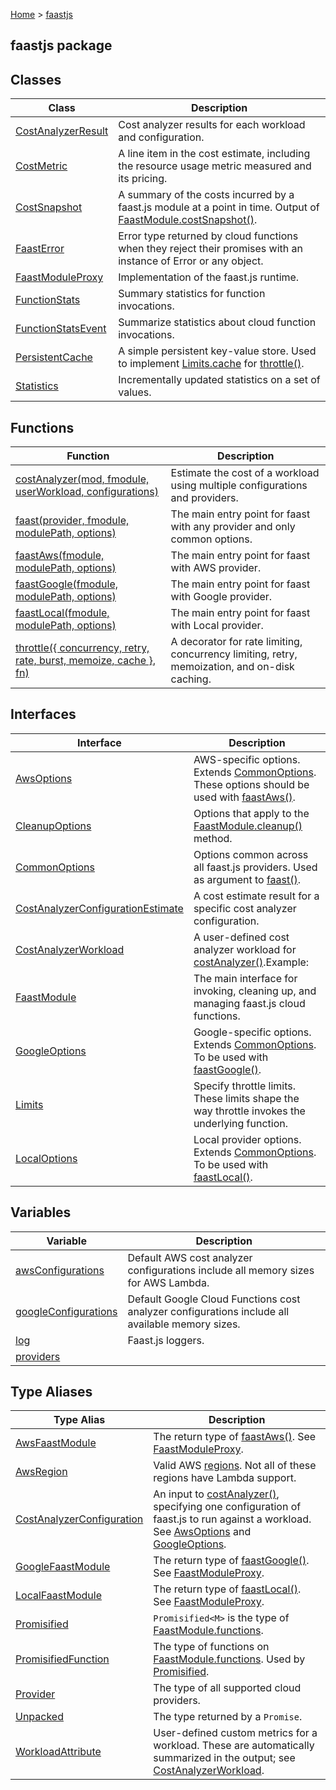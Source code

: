 [Home](./index) &gt; [faastjs](./faastjs.md)

## faastjs package

## Classes

|  Class | Description |
|  --- | --- |
|  [CostAnalyzerResult](./faastjs.costanalyzerresult.md) | Cost analyzer results for each workload and configuration. |
|  [CostMetric](./faastjs.costmetric.md) | A line item in the cost estimate, including the resource usage metric measured and its pricing. |
|  [CostSnapshot](./faastjs.costsnapshot.md) | A summary of the costs incurred by a faast.js module at a point in time. Output of [FaastModule.costSnapshot()](./faastjs.faastmodule.costsnapshot.md)<!-- -->. |
|  [FaastError](./faastjs.faasterror.md) | Error type returned by cloud functions when they reject their promises with an instance of Error or any object. |
|  [FaastModuleProxy](./faastjs.faastmoduleproxy.md) | Implementation of the faast.js runtime. |
|  [FunctionStats](./faastjs.functionstats.md) | Summary statistics for function invocations. |
|  [FunctionStatsEvent](./faastjs.functionstatsevent.md) | Summarize statistics about cloud function invocations. |
|  [PersistentCache](./faastjs.persistentcache.md) | A simple persistent key-value store. Used to implement [Limits.cache](./faastjs.limits.cache.md) for [throttle()](./faastjs.throttle.md)<!-- -->. |
|  [Statistics](./faastjs.statistics.md) | Incrementally updated statistics on a set of values. |

## Functions

|  Function | Description |
|  --- | --- |
|  [costAnalyzer(mod, fmodule, userWorkload, configurations)](./faastjs.costanalyzer.md) | Estimate the cost of a workload using multiple configurations and providers. |
|  [faast(provider, fmodule, modulePath, options)](./faastjs.faast.md) | The main entry point for faast with any provider and only common options. |
|  [faastAws(fmodule, modulePath, options)](./faastjs.faastaws.md) | The main entry point for faast with AWS provider. |
|  [faastGoogle(fmodule, modulePath, options)](./faastjs.faastgoogle.md) | The main entry point for faast with Google provider. |
|  [faastLocal(fmodule, modulePath, options)](./faastjs.faastlocal.md) | The main entry point for faast with Local provider. |
|  [throttle({ concurrency, retry, rate, burst, memoize, cache }, fn)](./faastjs.throttle.md) | A decorator for rate limiting, concurrency limiting, retry, memoization, and on-disk caching. |

## Interfaces

|  Interface | Description |
|  --- | --- |
|  [AwsOptions](./faastjs.awsoptions.md) | AWS-specific options. Extends [CommonOptions](./faastjs.commonoptions.md)<!-- -->. These options should be used with [faastAws()](./faastjs.faastaws.md)<!-- -->. |
|  [CleanupOptions](./faastjs.cleanupoptions.md) | Options that apply to the [FaastModule.cleanup()](./faastjs.faastmodule.cleanup.md) method. |
|  [CommonOptions](./faastjs.commonoptions.md) | Options common across all faast.js providers. Used as argument to [faast()](./faastjs.faast.md)<!-- -->. |
|  [CostAnalyzerConfigurationEstimate](./faastjs.costanalyzerconfigurationestimate.md) | A cost estimate result for a specific cost analyzer configuration. |
|  [CostAnalyzerWorkload](./faastjs.costanalyzerworkload.md) | A user-defined cost analyzer workload for [costAnalyzer()](./faastjs.costanalyzer.md)<!-- -->.<!-- -->Example: |
|  [FaastModule](./faastjs.faastmodule.md) | The main interface for invoking, cleaning up, and managing faast.js cloud functions. |
|  [GoogleOptions](./faastjs.googleoptions.md) | Google-specific options. Extends [CommonOptions](./faastjs.commonoptions.md)<!-- -->. To be used with [faastGoogle()](./faastjs.faastgoogle.md)<!-- -->. |
|  [Limits](./faastjs.limits.md) | Specify throttle limits. These limits shape the way throttle invokes the underlying function. |
|  [LocalOptions](./faastjs.localoptions.md) | Local provider options. Extends [CommonOptions](./faastjs.commonoptions.md)<!-- -->. To be used with [faastLocal()](./faastjs.faastlocal.md)<!-- -->. |

## Variables

|  Variable | Description |
|  --- | --- |
|  [awsConfigurations](./faastjs.awsconfigurations.md) | Default AWS cost analyzer configurations include all memory sizes for AWS Lambda. |
|  [googleConfigurations](./faastjs.googleconfigurations.md) | Default Google Cloud Functions cost analyzer configurations include all available memory sizes. |
|  [log](./faastjs.log.md) | Faast.js loggers. |
|  [providers](./faastjs.providers.md) |  |

## Type Aliases

|  Type Alias | Description |
|  --- | --- |
|  [AwsFaastModule](./faastjs.awsfaastmodule.md) | The return type of [faastAws()](./faastjs.faastaws.md)<!-- -->. See [FaastModuleProxy](./faastjs.faastmoduleproxy.md)<!-- -->. |
|  [AwsRegion](./faastjs.awsregion.md) | Valid AWS [regions](https://docs.aws.amazon.com/AWSEC2/latest/UserGuide/using-regions-availability-zones.html)<!-- -->. Not all of these regions have Lambda support. |
|  [CostAnalyzerConfiguration](./faastjs.costanalyzerconfiguration.md) | An input to [costAnalyzer()](./faastjs.costanalyzer.md)<!-- -->, specifying one configuration of faast.js to run against a workload. See [AwsOptions](./faastjs.awsoptions.md) and [GoogleOptions](./faastjs.googleoptions.md)<!-- -->. |
|  [GoogleFaastModule](./faastjs.googlefaastmodule.md) | The return type of [faastGoogle()](./faastjs.faastgoogle.md)<!-- -->. See [FaastModuleProxy](./faastjs.faastmoduleproxy.md)<!-- -->. |
|  [LocalFaastModule](./faastjs.localfaastmodule.md) | The return type of [faastLocal()](./faastjs.faastlocal.md)<!-- -->. See [FaastModuleProxy](./faastjs.faastmoduleproxy.md)<!-- -->. |
|  [Promisified](./faastjs.promisified.md) | `Promisified<M>` is the type of [FaastModule.functions](./faastjs.faastmodule.functions.md)<!-- -->. |
|  [PromisifiedFunction](./faastjs.promisifiedfunction.md) | The type of functions on [FaastModule.functions](./faastjs.faastmodule.functions.md)<!-- -->. Used by [Promisified](./faastjs.promisified.md)<!-- -->. |
|  [Provider](./faastjs.provider.md) | The type of all supported cloud providers. |
|  [Unpacked](./faastjs.unpacked.md) | The type returned by a `Promise`<!-- -->. |
|  [WorkloadAttribute](./faastjs.workloadattribute.md) | User-defined custom metrics for a workload. These are automatically summarized in the output; see [CostAnalyzerWorkload](./faastjs.costanalyzerworkload.md)<!-- -->. |

